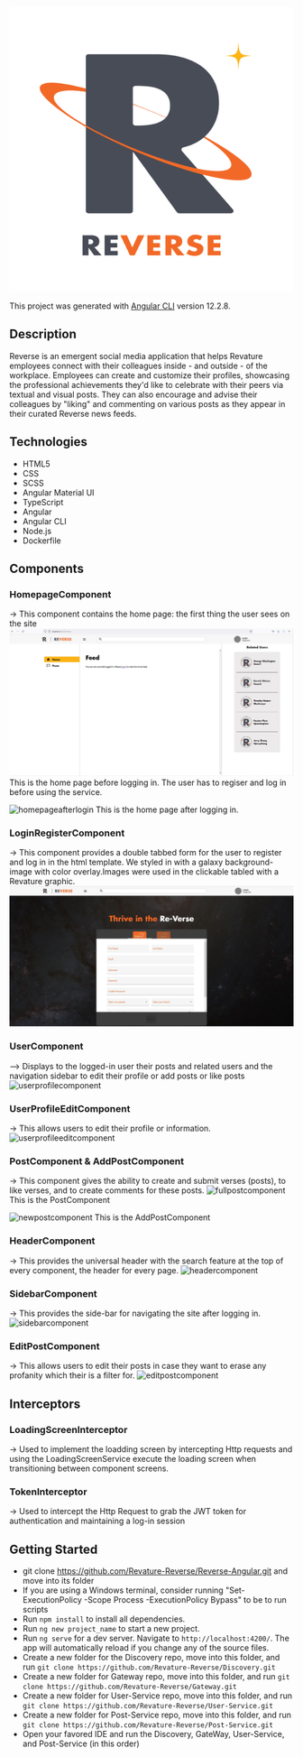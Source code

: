 ![logo image](readme-pics/Reverse-Brand-LogoWithText.png)

This project was generated with [Angular CLI](https://github.com/angular/angular-cli) version 12.2.8. 

## Description 
Reverse is an emergent social media application that helps Revature employees connect with their colleagues inside - and outside - of the workplace. Employees can create and customize their profiles, showcasing the professional achievements they'd like to celebrate with their peers via textual and visual posts. They can also encourage and advise their colleagues by "liking" and commenting on various posts as they appear in their curated Reverse news feeds.

## Technologies 
 - HTML5
 - CSS 
 - SCSS
 - Angular Material UI
 - TypeScript
 - Angular
 - Angular CLI  
 - Node.js
 - Dockerfile
 
## Components
### HomepageComponent 
-> This component contains the home page: the first thing the user sees on the site
![homepage](readme-pics/homepage-before-login.JPG)
This is the home page before logging in. The user has to regiser and log in before using the service. 

![homepageafterlogin](https://user-images.githubusercontent.com/8985349/141241140-a69e8287-236a-48ce-b3d1-0cb5427e0f18.png)
This is the home page after logging in.


### LoginRegisterComponent
-> This component provides a double tabbed form for the user to register and log in in the html template. We styled in with a galaxy background-image with color overlay.Images were used in the clickable tabled with a Revature graphic.
![registration](readme-pics/registration-form.JPG)

### UserComponent
--> Displays to the logged-in user their posts and related users and the navigation sidebar to edit their profile or add posts or like posts
![userprofilecomponent](https://user-images.githubusercontent.com/8985349/141241504-daa05dcf-50fd-4d25-b92b-48c69f28d778.png)

### UserProfileEditComponent
-> This allows users to edit their profile or information.
![userprofileeditcomponent](https://user-images.githubusercontent.com/8985349/141241619-46a9b299-74b3-4378-8474-fe79cdd07e6b.png)

### PostComponent & AddPostComponent
-> This component gives the ability to create and submit verses (posts), to like verses, and to create comments for these posts. 
![fullpostcomponent](https://user-images.githubusercontent.com/8985349/141241490-2abf1bbc-94a2-4568-8dcc-bf3b62c31e79.png)
This is the PostComponent

![newpostcomponent](https://user-images.githubusercontent.com/8985349/141241377-4c2c6e32-938a-4543-99aa-c92d345b705b.png)
This is the AddPostComponent

### HeaderComponent
-> This provides the universal header with the search feature at the top of every component, the header for every page. 
![headercomponent](https://user-images.githubusercontent.com/8985349/141241074-d352836a-f78e-4dcf-9df3-b8e5e3631297.png)

### SidebarComponent
-> This provides the side-bar for navigating the site after logging in. 
![sidebarcomponent](https://user-images.githubusercontent.com/8985349/141241657-4f67cea9-f8fe-46fe-97dd-c5a61aed1f26.png)


### EditPostComponent
-> This allows users to edit their posts in case they want to erase any profanity which their is a filter for.
![editpostcomponent](https://user-images.githubusercontent.com/8985349/141241001-350c2bb0-558f-4611-b6b7-2aa9ee08c29e.png)


## Interceptors 
### LoadingScreenInterceptor 
-> Used to implement the loadding screen by intercepting Http requests and using the LoadingScreenService execute the loading screen when transitioning between component screens. 

### TokenInterceptor 
-> Used to intercept the Http Request to grab the JWT token for authentication and maintaining a log-in session 

## Getting Started
- git clone https://github.com/Revature-Reverse/Reverse-Angular.git and move into its folder
- If you are using a Windows terminal, consider running "Set-ExecutionPolicy -Scope Process -ExecutionPolicy Bypass" to be to run scripts
- Run `npm install` to install all dependencies. 
- Run `ng new project_name` to start a new project. 
- Run `ng serve` for a dev server. Navigate to `http://localhost:4200/`. The app will automatically reload if you change any of the source files.
- Create a new folder for the Discovery repo, move into this folder, and run `git clone https://github.com/Revature-Reverse/Discovery.git`
- Create a new folder for Gateway repo, move into this folder, and run `git clone https://github.com/Revature-Reverse/Gateway.git`
- Create a new folder for User-Service repo, move into this folder, and run `git clone https://github.com/Revature-Reverse/User-Service.git`
- Create a new folder for Post-Service repo, move into this folder, and run `git clone https://github.com/Revature-Reverse/Post-Service.git`
- Open your favored IDE and run the Discovery, GateWay, User-Service, and Post-Service (in this order)

